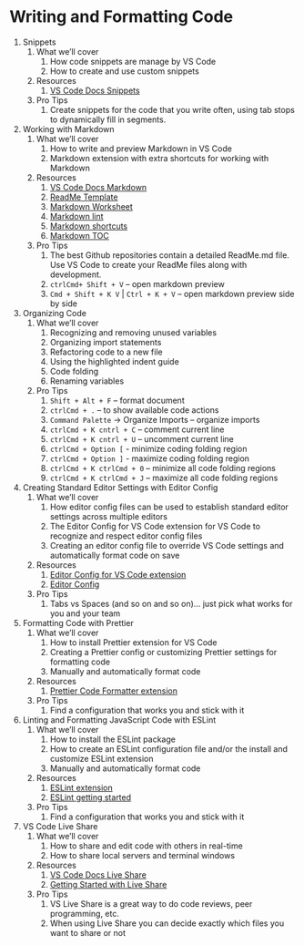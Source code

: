# Writing and Formatting Code

1. Snippets
    1. What we’ll cover
        1. How code snippets are manage by VS Code
        2. How to create and use custom snippets
    2. Resources
        1. [VS Code Docs Snippets](https://code.visualstudio.com/docs/editor/userdefinedsnippets)
    3. Pro Tips
        1. Create snippets for the code that you write often, using tab stops to dynamically fill in segments.
2. Working with Markdown
    1. What we’ll cover
        1. How to write and preview Markdown in VS Code
        2. Markdown extension with extra shortcuts for working with Markdown
    2. Resources
        1. [VS Code Docs Markdown](https://code.visualstudio.com/docs/languages/markdown)
        2. [ReadMe Template](https://github.com/jamesqquick/read-me-template)
        3. [Markdown Worksheet](https://github.com/jamesqquick/markdown-worksheet)
        4. [Markdown lint](https://marketplace.visualstudio.com/items?itemName=DavidAnson.vscode-markdownlint)
        5. [Markdown shortcuts](https://marketplace.visualstudio.com/items?itemName=mdickin.markdown-shortcuts)
        6. [Markdown TOC](https://marketplace.visualstudio.com/items?itemName=AlanWalk.markdown-toc)
    3. Pro Tips
        1. The best Github repositories contain a detailed ReadMe.md file.  Use VS Code to create your ReadMe files along with development.
        2. `ctrlCmd+ Shift + V`  – open markdown preview
        3. `Cmd + Shift + K V` | `Ctrl + K + V` – open markdown preview side by side
3. Organizing Code
    1. What we’ll cover
        1. Recognizing and removing unused variables
        2. Organizing import statements
        3. Refactoring code to a new file
        4. Using the highlighted indent guide
        5. Code folding
        6. Renaming variables
    2. Pro Tips
        1. `Shift + Alt + F` – format document
        2. `ctrlCmd + .` – to show available code actions
        3. `Command Palette` -> Organize Imports – organize imports
        4. `ctrlCmd + K cntrl + C` – comment current line
        5. `ctrlCmd + K cntrl + U` – uncomment current line
        6. `ctrlCmd + Option [` - minimize coding folding region
        7. `ctrlCmd + Option ]` - maximize coding folding region
        8. `ctrlCmd + K ctrlCmd + 0` – minimize all code folding regions
        9. `ctrlCmd + K ctrlCmd + J` – maximize all code folding regions
4. Creating Standard Editor Settings with Editor Config
    1. What we’ll cover
        1. How editor config files can be used to establish standard editor settings across multiple editors
        2. The Editor Config for VS Code extension for VS Code to recognize and respect editor config files
        3. Creating an editor config file to override VS Code settings and automatically format code on save
    2. Resources
        1. [Editor Config for VS Code extension](https://marketplace.visualstudio.com/items?itemName=EditorConfig.EditorConfig)
        2. [Editor Config](https://editorconfig.org/)
    3. Pro Tips
        1. Tabs vs Spaces (and so on and so on)… just pick what works for you and your team
5. Formatting Code with Prettier
    1. What we’ll cover
        1. How  to install Prettier extension for VS Code
        2. Creating a Prettier config or customizing Prettier settings for formatting code
        3. Manually and automatically format code
    2. Resources
        1. [Prettier Code Formatter extension](https://marketplace.visualstudio.com/items?itemName=esbenp.prettier-vscode)
    3. Pro Tips
        1. Find a configuration that works you and stick with it
6. Linting and Formatting JavaScript Code with ESLint
    1. What we’ll cover
        1. How to install the ESLint package
        2. How to create an ESLint configuration file and/or the install and customize ESLint extension
        3. Manually and automatically format code
    2. Resources
        1. [ESLint extension](https://marketplace.visualstudio.com/items?itemName=dbaeumer.vscode-eslint)
        2. [ESLint getting started](https://eslint.org/docs/user-guide/getting-started)
    3. Pro Tips
        1. Find a configuration that works you and stick with it
8. VS Code Live Share
    1. What we’ll cover
        1. How to share and edit code with others in real-time
        2. How to share local servers and terminal windows
    2. Resources
        1. [VS Code Docs Live Share](https://visualstudio.microsoft.com/services/live-share/)
        2. [Getting Started with Live Share](https://scotch.io/tutorials/getting-started-with-live-coding-in-visual-studio-code-with-live-share)
    3. Pro Tips
        1. VS Live Share is a great way to do code reviews, peer programming, etc.
        2. When using Live Share you can decide exactly which files you want to share or not
